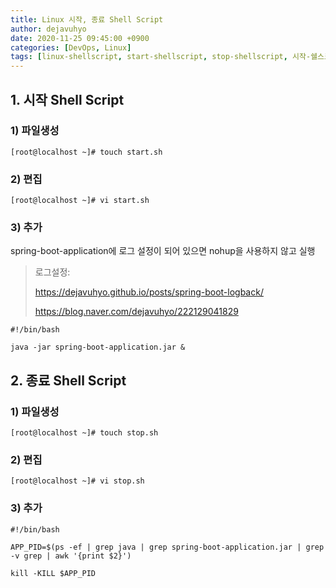 ```yaml
---
title: Linux 시작, 종료 Shell Script
author: dejavuhyo
date: 2020-11-25 09:45:00 +0900
categories: [DevOps, Linux]
tags: [linux-shellscript, start-shellscript, stop-shellscript, 시작-쉘스크립트, 종료-쉘스크립트]
---
```


## 1. 시작 Shell Script

### 1) 파일생성

```shell
[root@localhost ~]# touch start.sh
```

### 2) 편집

```shell
[root@localhost ~]# vi start.sh
```

### 3) 추가
spring-boot-application에 로그 설정이 되어 있으면 nohup을 사용하지 않고 실행

> 로그설정:
>
> <https://dejavuhyo.github.io/posts/spring-boot-logback/>
>
> <https://blog.naver.com/dejavuhyo/222129041829>

```shell
#!/bin/bash

java -jar spring-boot-application.jar &
```

## 2. 종료 Shell Script

### 1) 파일생성

```shell
[root@localhost ~]# touch stop.sh
```

### 2) 편집

```shell
[root@localhost ~]# vi stop.sh
```

### 3) 추가

```shell
#!/bin/bash

APP_PID=$(ps -ef | grep java | grep spring-boot-application.jar | grep -v grep | awk '{print $2}')

kill -KILL $APP_PID
```
